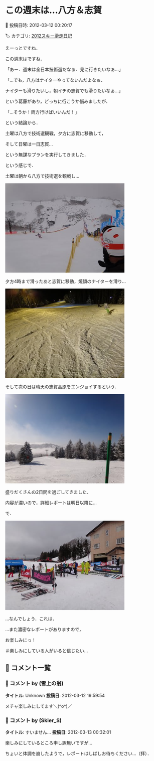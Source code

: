 # この週末は…八方＆志賀

📅 投稿日時: 2012-03-12 00:20:17

🏷️ カテゴリ: [2012スキー滑走日記](cca3a0e9524e0203150f790b1fc3c71ad.md)

えーっとですね．


この週末はですね．





「あー．週末は全日本技術選だなぁ．見に行きたいなぁ…」


「…でも，八方はナイターやってないんだよなぁ．


ナイターも滑りたいし，朝イチの志賀でも滑りたいなぁ…」


という葛藤があり，どっちに行こうか悩みましたが．





「…そうか！両方行けばいいんだ！」





という結論から．


土曜は八方で技術選観戦，夕方に志賀に移動して，


そして日曜は一日志賀…


という無謀なプランを実行してきました．





という感じで．


土曜は朝から八方で技術選を観戦し…




![83bd3cfdde051248aad5d411c9aa79b6.jpg](images/83bd3cfdde051248aad5d411c9aa79b6.jpg)







夕方4時まで滑ったあと志賀に移動，焼額のナイターを滑り…




![3b7caf5082f23518aa1a2826fea43011.jpg](images/3b7caf5082f23518aa1a2826fea43011.jpg)







そして次の日は晴天の志賀高原をエンジョイするという．




![28013c5b61f70829beb0648ace709a47.jpg](images/28013c5b61f70829beb0648ace709a47.jpg)




盛りだくさんの2日間を過ごしてきました．


内容が濃いので，詳細レポートは明日以降に…





で．




![83b36de56f33f36649fd2ab881592fa5.jpg](images/83b36de56f33f36649fd2ab881592fa5.jpg)




…なんでしょう．これは．


…また濃密なレポートがありますので，


お楽しみにっ！


＃楽しみにしている人がいると信じたい…

## 💬 コメント一覧

### 💬 コメント by (雪上の翁)
**タイトル**: Unknown
**投稿日**: 2012-03-12 19:59:54

メチャ楽しみにしてます＼(^o^)／

### 💬 コメント by (Skier_S)
**タイトル**: すいません…
**投稿日**: 2012-03-13 00:32:01

楽しみにしているところ申し訳無いですが…

ちょいと体調を崩したようで，レポートはしばしお待ちください…（拝）．


